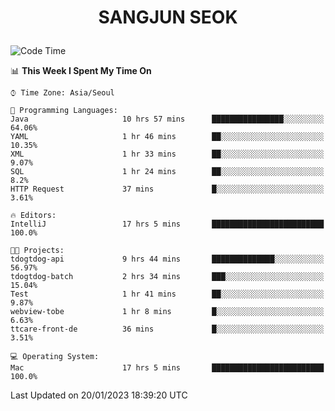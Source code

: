 <h1>
 <p align="center">
   SANGJUN SEOK
 </p>
</h1>

<!--START_SECTION:waka-->
![Code Time](http://img.shields.io/badge/Code%20Time-2%2C176%20hrs%204%20mins-blue)

📊 **This Week I Spent My Time On** 

```text
⌚︎ Time Zone: Asia/Seoul

💬 Programming Languages: 
Java                     10 hrs 57 mins      ████████████████░░░░░░░░░   64.06% 
YAML                     1 hr 46 mins        ██░░░░░░░░░░░░░░░░░░░░░░░   10.35% 
XML                      1 hr 33 mins        ██░░░░░░░░░░░░░░░░░░░░░░░   9.07% 
SQL                      1 hr 24 mins        ██░░░░░░░░░░░░░░░░░░░░░░░   8.2% 
HTTP Request             37 mins             █░░░░░░░░░░░░░░░░░░░░░░░░   3.61%

🔥 Editors: 
IntelliJ                 17 hrs 5 mins       █████████████████████████   100.0%

🐱‍💻 Projects: 
tdogtdog-api             9 hrs 44 mins       ██████████████░░░░░░░░░░░   56.97% 
tdogtdog-batch           2 hrs 34 mins       ███░░░░░░░░░░░░░░░░░░░░░░   15.04% 
Test                     1 hr 41 mins        ██░░░░░░░░░░░░░░░░░░░░░░░   9.87% 
webview-tobe             1 hr 8 mins         █░░░░░░░░░░░░░░░░░░░░░░░░   6.63% 
ttcare-front-de          36 mins             █░░░░░░░░░░░░░░░░░░░░░░░░   3.51%

💻 Operating System: 
Mac                      17 hrs 5 mins       █████████████████████████   100.0%

```


 Last Updated on 20/01/2023 18:39:20 UTC
<!--END_SECTION:waka-->
